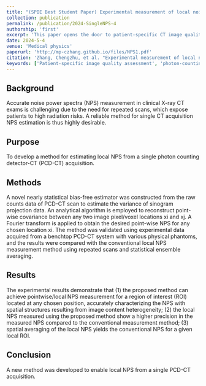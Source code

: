 ```yaml
---
title: "(SPIE Best Student Paper) Experimental measurement of local noise power spectrum (NPS) in photon counting detector‐CT (PCD‐CT) using a single data acquisition"
collection: publication
permalink: /publication/2024-SingleNPS-4
authorship: 'first'
excerpt: 'This paper opens the door to patient-specific CT image quality assessment by harnessing the power of PCD-CT data acquisition. Traditionally, multiple repeated scans on a surrogate phantom has to be conducted to rigorously measure the noise power spectrum (NPS). This is strictly prohibited on the patient. However, with the merging PCD-CT technology, patient-specific noise power spectrum can be measured with single CT data acquisition under the proposed new paradigm. Its proceeding paper received Robert F. Wagner All-Conference Best Student Paper Award (Runner-up) at SPIE 2023.'
date: 2024-5-4
venue: 'Medical physics'
paperurl: 'http://mp-czhang.github.io/files/NPS1.pdf'
citation: 'Zhang, Chengzhu, et al. "Experimental measurement of local noise power spectrum (NPS) in photon counting detector‐CT (PCD‐CT) using a single data acquisition." Medical physics (2024).'
keywords: ['Patient-specific image quality assessment', 'photon-counting CT', 'Classic mathematics for CT image reconstruction']
---
```


## Background
Accurate noise power spectra (NPS) measurement in clinical X-ray CT exams is challenging due to the need for repeated scans, which expose patients to high radiation risks. A reliable method for single CT acquisition NPS estimation is thus highly desirable.

## Purpose
To develop a method for estimating local NPS from a single photon counting detector-CT (PCD-CT) acquisition.

## Methods
A novel nearly statistical bias-free estimator was constructed from the raw counts data of PCD-CT scan to estimate the variance of sinogram projection data. An analytical algorithm is employed to reconstruct point-wise covariance between any two image pixel/voxel locations xi and xj. A Fourier transform is applied to obtain the desired point-wise NPS for any chosen location xi. The method was validated using experimental data acquired from a benchtop PCD-CT system with various physical phantoms, and the results were compared with the conventional local NPS measurement method using repeated scans and statistical ensemble averaging.

## Results
The experimental results demonstrate that (1) the proposed method can achieve pointwise/local NPS measurement for a region of interest (ROI) located at any chosen position, accurately characterizing the NPS with spatial structures resulting from image content heterogeneity; (2) the local NPS measured using the proposed method show a higher precision in the measured NPS compared to the conventional measurement method; (3) spatial averaging of the local NPS yields the conventional NPS for a given local ROI.

## Conclusion
A new method was developed to enable local NPS from a single PCD-CT acquisition.